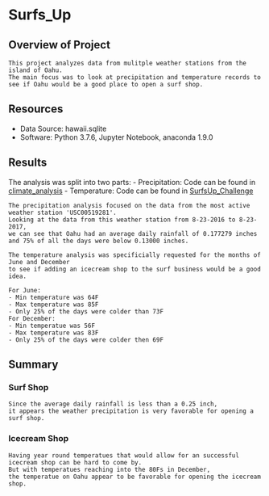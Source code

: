 # Surfs_Up



## Overview of Project
	This project analyzes data from mulitple weather stations from the island of Oahu. 
	The main focus was to look at precipitation and temperature records to see if Oahu would be a good place to open a surf shop.


## Resources
- Data Source: hawaii.sqlite
- Software: Python 3.7.6, Jupyter Notebook, anaconda 1.9.0
	
## Results
The analysis was split into two parts:
	- Precipitation: Code can be found in [climate_analysis](https://github.com/zimmer3-iii/surfs_up/blob/main/climate_analysis.ipynb)
	- Temperature: Code can be found in [SurfsUp_Challenge](https://github.com/zimmer3-iii/surfs_up/blob/main/SurfsUp_Challenge.ipynb)

	The precipitation analysis focused on the data from the most active weather station 'USC00519281'. 
	Looking at the data from this weather station from 8-23-2016 to 8-23-2017,
	we can see that Oahu had an average daily rainfall of 0.177279 inches 
	and 75% of all the days were below 0.13000 inches.

	The temperature analysis was specificially requested for the months of June and December 
	to see if adding an icecream shop to the surf business would be a good idea.
	
	For June:
	- Min temperature was 64F
	- Max temperature was 85F
	- Only 25% of the days were colder than 73F
	For December:
	- Min temperatue was 56F
	- Max temperature was 83F
	- Only 25% of the days were colder then 69F


## Summary

### Surf Shop
	Since the average daily rainfall is less than a 0.25 inch, 
	it appears the weather precipitation is very favorable for opening a surf shop.

### Icecream Shop
	Having year round temperatues that would allow for an successful icecream shop can be hard to come by. 
	But with temperatues reaching into the 80Fs in December,
	the temperatue on Oahu appear to be favorable for opening the icecream shop.